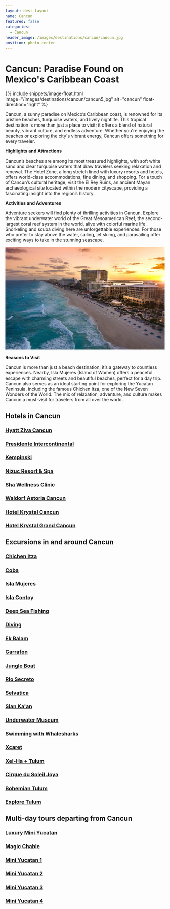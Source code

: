 ```yaml
---
layout: dest-layout
name: Cancun
featured: false
categories:
  - Cancun
header_image: /images/destinations/cancun/cancun.jpg
position: photo-center
---
```

# **Cancun: Paradise Found on Mexico's Caribbean Coast**

{% include snippets/image-float.html image="/images/destinations/cancun/cancun5.jpg" alt="cancun" float-direction="right" %}

Cancun, a sunny paradise on Mexico’s Caribbean coast, is renowned for its pristine beaches,
turquoise waters, and lively nightlife. This tropical destination is more than just a place to visit; it
offers a blend of natural beauty, vibrant culture, and endless adventure. Whether you're enjoying the
beaches or exploring the city's vibrant energy, Cancun offers something for every traveler.

**Highlights and Attractions**

Cancun’s beaches are among its most treasured highlights, with soft white sand and clear turquoise
waters that draw travelers seeking relaxation and renewal. The Hotel Zone, a long stretch lined with
luxury resorts and hotels, offers world-class accommodations, fine dining, and shopping. For a
touch of Cancun’s cultural heritage, visit the El Rey Ruins, an ancient Mayan archaeological site
located within the modern cityscape, providing a fascinating insight into the region’s history.

**Activities and Adventures**

Adventure seekers will find plenty of thrilling activities in Cancun. Explore the vibrant underwater
world of the Great Mesoamerican Reef, the second-largest coral reef system in the world, alive
with colorful marine life. Snorkeling and scuba diving here are unforgettable experiences. For those
who prefer to stay above the water, sailing, jet skiing, and parasailing offer exciting ways to take in
the stunning seascape.

![cancun](/images/destinations/cancun/cancun45.jpg)

**Reasons to Visit**

Cancun is more than just a beach destination; it’s a gateway to countless experiences. Nearby, Isla
Mujeres (Island of Women) offers a peaceful escape with charming streets and beautiful beaches,
perfect for a day trip. Cancun also serves as an ideal starting point for exploring the Yucatan
Peninsula, including the famous Chichen Itza, one of the New Seven Wonders of the World. The
mix of relaxation, adventure, and culture makes Cancun a must-visit for travelers from all over the
world.

## Hotels in Cancun

<section class='grid'>
<div class="col-3_sm-4_xs-6 padded-1">
    <a href="/hotels/hyattziva">
        <div class="bg-image square" style="background-image:url('/images/hotels/hyattziva/hyattziva1.webp')">  </div>
        <h3 class='center'>Hyatt Ziva Cancun</h3>        
    </a>  
</div>



<div class="col-3_sm-4_xs-6 padded-1">
    <a href="/hotels/intercontinental">
        <div class="bg-image square" style="background-image:url('/images/hotels/interconcancun/interconcancun5.jpg')">  </div>
        <h3 class='center'>Presidente Intercontinental</h3>        
    </a>  
</div>

<div class="col-3_sm-4_xs-6 padded-1">
    <a href="/hotels/kempinski">
        <div class="bg-image square" style="background-image:url('/images/hotels/kempinski/kempinski3.webp')">  </div>
        <h3 class='center'>Kempinski</h3>        
    </a>  
</div>

<div class="col-3_sm-4_xs-6 padded-1">
    <a href="/hotels/nizuc">
        <div class="bg-image square" style="background-image:url('/images/hotels/nizuc/nizuc1.jpg')">  </div>
        <h3 class='center'>Nizuc Resort & Spa</h3>        
    </a>  
</div>

<div class="col-3_sm-4_xs-6 padded-1">
    <a href="/hotels/sha">
        <div class="bg-image square" style="background-image:url('/images/hotels/sha/sha2.jpg')">  </div>
        <h3 class='center'>Sha Wellness Clinic</h3>        
    </a>  
</div>

 <div class="col-3_sm-4_xs-6 padded-1">
        <a href="/hotels/waldorf">
            <div class="bg-image square" style="background-image:url('/images/hotels/waldorf/waldorf3.jpg')">  </div>
            <h3 class='center'>Waldorf Astoria Cancun</h3>        
        </a>  
</div>

<div class="col-3_sm-4_xs6 padded-1">
    <a href="/hotels/krystal">
        <div class="bg-image square" style="background-image:url('/images/hotels/krystal/krystal2.webp')"></div>
        <h3 class="center"  >Hotel Krystal Cancun</h3>
    </a>
</div>

<div class="col-3_sm-4_xs-6 padded-1">
    <a href="/hotels/krystalgrand">
        <div class="bg-image square" style="background-image:url('/images/hotels/krystalgrand/krystalgrand2.webp')" ></div>
            <h3 class="center">Hotel Krystal Grand Cancun</h3>
    </a>
</div>

</section>


## Excursions in and around Cancun

<section class='grid'>
<div class="col-3_sm-4_xs-6 padded-1">
    <a href="/excursions/chichenexc">
        <div class="bg-image square" style="background-image:url('/images/destinations/yucatan/yucatan2.jpg')">  </div>
        <h3 class='center'>Chichen Itza</h3>        
    </a>  
</div>

<div class="col-3_sm-4_xs-6 padded-1">
    <a href="/excursions/cobaexc">
        <div class="bg-image square" style="background-image:url('/images/destinations/cancun/cancun7.jpg')">  </div>
        <h3 class='center'>Coba</h3>        
    </a>  
</div>

<div class="col-3_sm-4_xs-6 padded-1">
        <a href="/excursions/islamujeres">
            <div class="bg-image square" style="background-image:url('/images/destinations/cancun/islamujeres.jpg')">  </div>
            <h3 class='center'>Isla Mujeres</h3>        
        </a>  
    </div>

<div class="col-3_sm-4_xs-6 padded-1">
    <a href="/excursions/contoyexc">
        <div class="bg-image square" style="background-image:url('/images/destinations/cancun/cancun3.jpg')">  </div>
        <h3 class='center'>Isla Contoy</h3>        
    </a>  
</div>

<div class="col-3_sm-4_xs-6 padded-1">
    <a href="/excursions/deepseaexc">
        <div class="bg-image square" style="background-image:url('/images/destinations/cancun/cancun8.jpg')">  </div>
        <h3 class='center'>Deep Sea Fishing</h3>        
    </a>  
</div>

<div class="col-3_sm-4_xs-6 padded-1">
    <a href="/excursions/divingexc">
        <div class="bg-image square" style="background-image:url('/images/destinations/cancun/cancun6.jpg')">  </div>
        <h3 class='center'>Diving</h3>        
    </a>  
</div>

<div class="col-3_sm-4_xs-6 padded-1">
    <a href="/excursions/ekbalamexc">
        <div class="bg-image square" style="background-image:url('/images/destinations/yucatan/yucatan1.jpg')">  </div>
        <h3 class='center'>Ek Balam</h3>        
    </a>  
</div>

<div class="col-3_sm-4_xs-6 padded-1">
    <a href="/excursions/garrafonexc">
        <div class="bg-image square" style="background-image:url('/images/destinations/cancun/cancun1.jpg')">  </div>
        <h3 class='center'>Garrafon</h3>        
    </a>  
</div>

<div class="col-3_sm-4_xs-6 padded-1">
    <a href="/excursions/jungleboatexc">
        <div class="bg-image square" style="background-image:url('/images/destinations/cancun/cancun9.jpg')">  </div>
        <h3 class='center'>Jungle Boat</h3>        
    </a>  
</div>

<div class="col-3_sm-4_xs-6 padded-1">
    <a href="/excursions/riosecreto">
        <div class="bg-image square" style="background-image:url('/images/destinations/rivieramaya/riosecreto.jpg')">  </div>
        <h3 class='center'>Rio Secreto</h3>        
    </a>  
</div>

<div class="col-3_sm-4_xs-6 padded-1">
    <a href="/excursions/selvatica">
        <div class="bg-image square" style="background-image:url('/images/destinations/rivieramaya/selvatica.jpg')">  </div>
        <h3 class='center'>Selvatica</h3>        
    </a>  
</div>

<div class="col-3_sm-4_xs-6 padded-1">
    <a href="/excursions/siankaanexc">
        <div class="bg-image square" style="background-image:url('/images/hotels/chablecasa/chablecasa1.jpeg')">  </div>
        <h3 class='center'>Sian Ka'an</h3>        
    </a>  
</div>

<div class="col-3_sm-4_xs-6 padded-1">
    <a href="/excursions/underwaterexc">
        <div class="bg-image square" style="background-image:url('/images/destinations/cancun/cancun10.jpg')">  </div>
        <h3 class='center'>Underwater Museum</h3>        
    </a>  
</div>

<div class="col-3_sm-4_xs-6 padded-1">
    <a href="/excursions/whalesharkexc">
        <div class="bg-image square" style="background-image:url('/images/destinations/cancun/cancun11.jpg')">  </div>
        <h3 class='center'>Swimming with Whalesharks</h3>        
    </a>  
</div>

<div class="col-3_sm-4_xs-6 padded-1">
    <a href="/excursions/xcaretexc">
        <div class="bg-image square" style="background-image:url('/images/destinations/rivieramaya/xcaret.jpg')">  </div>
        <h3 class='center'>Xcaret</h3>        
    </a>  
</div>

<div class="col-3_sm-4_xs-6 padded-1">
    <a href="/excursions/xelhaexc">
        <div class="bg-image square" style="background-image:url('/images/destinations/rivieramaya/rivieramaya8.jpg')">  </div>
        <h3 class='center'>Xel-Ha + Tulum</h3>        
    </a>  
</div>

<div class="col-3_sm-4_xs-6 padded-1">
    <a href="/excursions/joya">
        <div class="bg-image square" style="background-image:url('/images/destinations/cancun/joya.webp')">  </div>
        <h3 class='center'>Cirque du Soleil Joya</h3>        
    </a>  
</div>

<div class="col-3_sm-4_xs-6 padded-1">
    <a href="/excursions/bohemian">
        <div class="bg-image square" style="background-image:url('/images/destinations/cancun/bohemian.jpg')">  </div>
        <h3 class='center'>Bohemian Tulum</h3>        
    </a>  
</div>

<div class="col-3_sm-4_xs-6 padded-1">
    <a href="/excursions/exploretulum">
        <div class="bg-image square" style="background-image:url('/images/destinations/cancun/coba.jpg')">  </div>
        <h3 class='center'>Explore Tulum</h3>        
    </a>  
</div>

</section>

## Multi-day tours departing from Cancun

<section class='grid'>
<div class="col-3_sm-4_xs-6 padded-1">
    <a href="/tours/luxminiyuc">
        <div class="bg-image square" style="background-image:url('/images/destinations/merida/merida8.jpg')">  </div>
        <h3 class='center'>Luxury Mini Yucatan</h3>        
    </a>  
</div>

<div class="col-3_sm-4_xs-6 padded-1">
    <a href="/tours/magicchable">
        <div class="bg-image square" style="background-image:url('/images/tours/magic2.png')">  </div>
        <h3 class='center'>Magic Chable</h3>        
    </a>  
</div>

<div class="col-3_sm-4_xs-6 padded-1">
    <a href="/tours/miniyuc1">
        <div class="bg-image square" style="background-image:url('/images/destinations/yucatan/yucatan2.jpg')">  </div>
        <h3 class='center'>Mini Yucatan 1</h3>        
    </a>  
</div>

<div class="col-3_sm-4_xs-6 padded-1">
    <a href="/tours/miniyuc2">
        <div class="bg-image square" style="background-image:url('/images/destinations/yucatan/yucatan4.jpg')">  </div>
        <h3 class='center'>Mini Yucatan 2</h3>        
    </a>  
</div>

<div class="col-3_sm-4_xs-6 padded-1">
    <a href="/tours/miniyuc3">
        <div class="bg-image square" style="background-image:url('/images/destinations/yucatan/yucatan5.jpg')">  </div>
        <h3 class='center'>Mini Yucatan 3</h3>        
    </a>  
</div>

<div class="col-3_sm-4_xs-6 padded-1">
    <a href="/tours/miniyuc4">
        <div class="bg-image square" style="background-image:url('/images/destinations/merida/merida4.jpg')">  </div>
        <h3 class='center'>Mini Yucatan 4</h3>        
    </a>  
</div>

</section>
